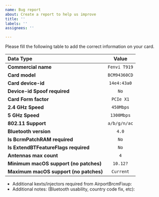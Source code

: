 ```yaml
---
name: Bug report
about: Create a report to help us improve
title: ''
labels: ''
assignees: ''

---
```


Please fill the following table to add the correct information on your card.

| Data Type  | Value  |
|:----------------|:----------:|
| **Commercial name** | `Fenvi T919`|
| **Card model**| `BCM94360CD` |
| **Card device-id**    | `14e4:43a0` |
| **Device-id Spoof required**    | `No` |
| **Card Form factor**    | `PCIe X1` |
| **2.4 GHz Speed** | `450Mbps` |
| **5 GHz Speed** | `1300Mbps` |
| **802.11 Support**  | `a/b/g/n/ac`|
| **Bluetooth version**  | `4.0`|
| **Is BcrmPatchRAM required**| `No` |
| **Is ExtendBTFeatureFlags required**| `No` |
| **Antennas max count**| `4` |
| **Minimum macOS support (no patches)**| `10.12?` |
| **Maximum macOS support (no patches)**| `Current` |


- Additional kexts/injectors required from AirportBrcmFixup:
- Additional notes: (Bluetooth usability, country code fix, etc):
